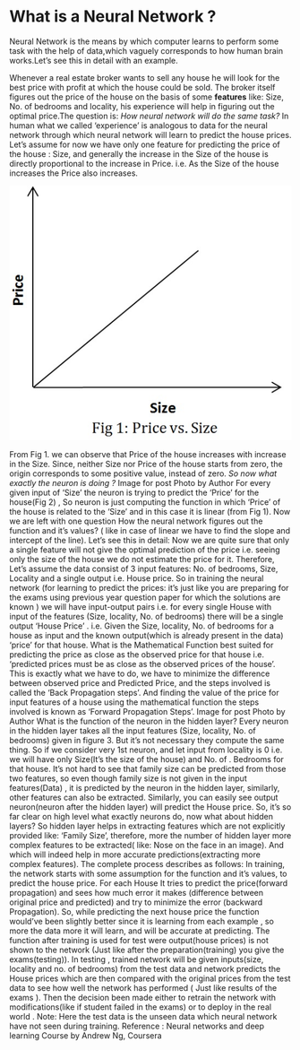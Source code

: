 # What is a Neural Network ?
Neural Network is the means by which computer learns to perform some task with the help of data,which vaguely corresponds to how human brain works.Let’s see this in detail with an example.

Whenever a real estate broker wants to sell any house he will look for the best price with profit at which the house could be sold. The broker itself figures out the price of the house on the basis of some **features** like: Size, No. of bedrooms and locality, his experience will help in figuring out the optimal price.The question is: *How neural network will do the same task?* In human what we called ‘experience’ is analogous to data for the neural network through which neural network will learn to predict the house prices. Let’s assume for now we have only one feature for predicting the price of the house : Size, and generally the increase in the Size of the house is directly proportional to the increase in Price. i.e. As the Size of the house increases the Price also increases.

![Image of pricevssize](images/pricevssize.jpg "Photo by Author")

From Fig 1. we can observe that Price of the house increases with increase in the Size. Since, neither Size nor Price of the house starts from zero, the origin corresponds to some positive value, instead of zero.
*So now what exactly the neuron is doing ?*
Image for post
Photo by Author
For every given input of ‘Size’ the neuron is trying to predict the ‘Price’ for the house(Fig 2) , So neuron is just computing the function in which ‘Price’ of the house is related to the ‘Size’ and in this case it is linear (from Fig 1). Now we are left with one question How the neural network figures out the function and it’s values? ( like in case of linear we have to find the slope and intercept of the line). Let’s see this in detail:
Now we are quite sure that only a single feature will not give the optimal prediction of the price i.e. seeing only the size of the house we do not estimate the price for it.
Therefore, Let’s assume the data consist of 3 input features: No. of bedrooms, Size, Locality and a single output i.e. House price. So in training the neural network (for learning to predict the prices: it’s just like you are preparing for the exams using previous year question paper for which the solutions are known ) we will have input-output pairs i.e. for every single House with input of the features (Size, locality, No. of bedrooms) there will be a single output ‘House Price’ . i.e. Given the Size, locality, No. of bedrooms for a house as input and the known output(which is already present in the data) ‘price’ for that house. What is the Mathematical Function best suited for predicting the price as close as the observed price for that house i.e. ‘predicted prices must be as close as the observed prices of the house’. This is exactly what we have to do, we have to minimize the difference between observed price and Predicted Price, and the steps involved is called the ‘Back Propagation steps’. And finding the value of the price for input features of a house using the mathematical function the steps involved is known as ‘Forward Propagation Steps’.
Image for post
Photo by Author
What is the function of the neuron in the hidden layer?
Every neuron in the hidden layer takes all the input features (Size, locality, No. of bedrooms) given in figure 3. But it’s not necessary they compute the same thing. So if we consider very 1st neuron, and let input from locality is 0 i.e. we will have only Size(It’s the size of the house) and No. of . Bedrooms for that house. It’s not hard to see that family size can be predicted from those two features, so even though family size is not given in the input features(Data) , it is predicted by the neuron in the hidden layer, similarly, other features can also be extracted.
Similarly, you can easily see output neuron(neuron after the hidden layer) will predict the House price.
So, it’s so far clear on high level what exactly neurons do, now what about hidden layers? So hidden layer helps in extracting features which are not explicitly provided like: ‘Family Size’, therefore, more the number of hidden layer more complex features to be extracted( like: Nose on the face in an image). And which will indeed help in more accurate predictions(extracting more complex features).
The complete process describes as follows:
In training, the network starts with some assumption for the function and it’s values, to predict the house price. For each House It tries to predict the price(forward propagation) and sees how much error it makes (difference between original price and predicted) and try to minimize the error (backward Propagation). So, while predicting the next house price the function would’ve been slightly better since it is learning from each example , so more the data more it will learn, and will be accurate at predicting. The function after training is used for test were output(house prices) is not shown to the network (Just like after the preparation(training) you give the exams(testing)). In testing , trained network will be given inputs(size, locality and no. of bedrooms) from the test data and network predicts the House prices which are then compared with the original prices from the test data to see how well the network has performed ( Just like results of the exams ). Then the decision been made either to retrain the network with modifications(like if student failed in the exams) or to deploy in the real world .
Note: Here the test data is the unseen data which neural network have not seen during training.
Reference :
Neural networks and deep learning Course by Andrew Ng, Coursera
